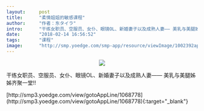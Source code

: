 ```yaml
---
layout:     post
title:      "柔情姐姐的敏感课程"
author:     "作者：东タイラ"
intro:      "干练女职员、空服员、女仆、眼镜OL、新婚妻子以及成熟人妻—— 美乳与美腿姊姊齐聚一堂!!"
date:       "2018-02-14 16:56:52"
tags:       "课程"
image:      "http://smp.yoedge.com/smp-app/resource/viewImage/1002392appline.png"
---
```

<div style="text-align: center">
<p><img src="http://smp.yoedge.com/smp-app/resource/viewImage/1002392appline.png"/></p>
</div>
<p class="post-meta">
<span>干练女职员、空服员、女仆、眼镜OL、新婚妻子以及成熟人妻—— 美乳与美腿姊姊齐聚一堂!!</span>
</p>
[http://smp3.yoedge.com/view/gotoAppLine/1068778](http://smp3.yoedge.com/view/gotoAppLine/1068778){:target="_blank"}



